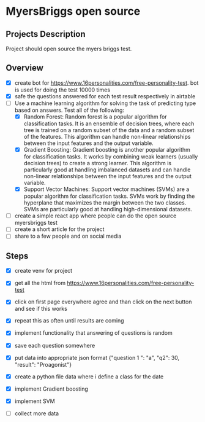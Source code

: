 # MyersBriggs open source 

## Projects Description

Project should open source the myers briggs test. 

## Overview

- [x] create bot for https://www.16personalities.com/free-personality-test. bot is used for doing the test 10000 times
- [x] safe the questions answered for each test result respectively in airtable
- [ ] Use a machine learning algorithm for solving the task of predicting type based on answers. Test all of the following:
    - [x] Random Forest: Random forest is a popular algorithm for classification tasks. It is an ensemble of decision trees, where each tree is trained on a random subset of the data and a random subset of the features. This algorithm can handle non-linear relationships between the input features and the output variable.
    - [x] Gradient Boosting: Gradient boosting is another popular algorithm for classification tasks. It works by combining weak learners (usually decision trees) to create a strong learner. This algorithm is particularly good at handling imbalanced datasets and can handle non-linear relationships between the input features and the output variable.
    - [x] Support Vector Machines: Support vector machines (SVMs) are a popular algorithm for classification tasks. SVMs work by finding the hyperplane that maximizes the margin between the two classes. SVMs are particularly good at handling high-dimensional datasets.
- [ ] create a simple react app where people can do the open source myersbriggs test 
- [ ] create a short article for the project 
- [ ] share to a few people and on social media

## Steps 

- [x] create venv for project
- [x] get all the html from https://www.16personalities.com/free-personality-test
- [x] click on first page everywhere agree and than click on the next button and see if this works
- [x] repeat this as often until results are coming 
- [x] implement functionality that answering of questions is random 
- [x] save each question somewhere 
- [x] put data into appropriate json format {"question 1 ": "a", "q2": 30, "result": "Proagonist"}
- [x] create a python file data where i define a class for the date 
- [x] implement Gradient boosting
- [x] implement SVM 
- [ ] collect more data


